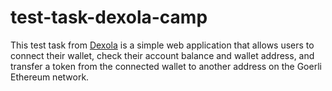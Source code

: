 # test-task-dexola-camp

This test task from [Dexola](https://dexola.com/) is a simple web application that allows users to connect their wallet, check their account balance and wallet address, and transfer a token from the connected wallet to another address on the Goerli Ethereum network.
